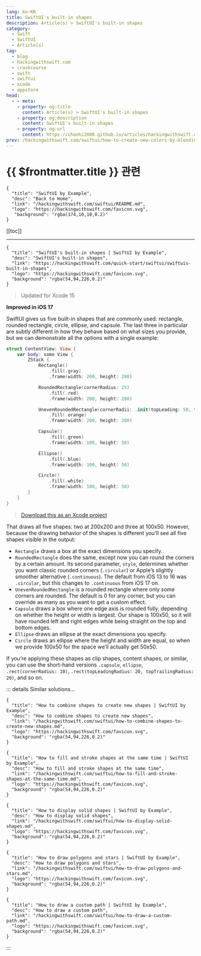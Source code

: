 ```yaml
---
lang: ko-KR
title: SwiftUI's built-in shapes
description: Article(s) > SwiftUI's built-in shapes
category:
  - Swift
  - SwiftUI
  - Article(s)
tag: 
  - blog
  - hackingwithswift.com
  - crashcourse
  - swift
  - swiftui
  - xcode
  - appstore
head:
  - - meta:
    - property: og:title
      content: Article(s) > SwiftUI's built-in shapes
    - property: og:description
      content: SwiftUI's built-in shapes
    - property: og:url
      content: https://chanhi2000.github.io/articles/hackingwithswift.com/swiftui/swiftuis-built-in-shapes.html
prev: /hackingwithswift.com/swiftui/how-to-create-new-colors-by-blending-two-other-swiftui-colors.md
---
```


# {{ $frontmatter.title }} 관련

```component VPCard
{
  "title": "SwiftUI by Example",
  "desc": "Back to Home",
  "link": "/hackingwithswift.com/swiftui/README.md",
  "logo": "https://hackingwithswift.com/favicon.svg",
   "background": "rgba(174,10,10,0.2)"
}
```

[[toc]]

---

```component VPCard
{
  "title": "SwiftUI's built-in shapes | SwiftUI by Example",
  "desc": "SwiftUI's built-in shapes",
  "link": "https://hackingwithswift.com/quick-start/swiftui/swiftuis-built-in-shapes",
  "logo": "https://hackingwithswift.com/favicon.svg",
  "background": "rgba(54,94,226,0.2)"
}
```

> Updated for Xcode 15

**Improved in iOS 17**

SwiftUI gives us five built-in shapes that are commonly used: rectangle, rounded rectangle, circle, ellipse, and capsule. The last three in particular are subtly different in how they behave based on what sizes you provide, but we can demonstrate all the options with a single example:

```swift
struct ContentView: View {
    var body: some View {
        ZStack {
            Rectangle()
                .fill(.gray)
                .frame(width: 200, height: 200)

            RoundedRectangle(cornerRadius: 25)
                .fill(.red)
                .frame(width: 200, height: 200)

            UnevenRoundedRectangle(cornerRadii: .init(topLeading: 50, topTrailing: 50))
                .fill(.orange)
                .frame(width: 200, height: 200)

            Capsule()
                .fill(.green)
                .frame(width: 100, height: 50)

            Ellipse()
                .fill(.blue)
                .frame(width: 100, height: 50)

            Circle()
                .fill(.white)
                .frame(width: 100, height: 50)
        }
    }
}
```

> [<FontIcon icon="fas fa-file-zipper"/>Download this as an Xcode project](https://hackingwithswift.com/files/projects/swiftui/swiftuis-built-in-shapes-1.zip)

That draws all five shapes: two at 200x200 and three at 100x50. However, because the drawing behavior of the shapes is different you’ll see all five shapes visible in the output:

- `Rectangle` draws a box at the exact dimensions you specify.
- `RoundedRectangle` does the same, except now you can round the corners by a certain amount. Its second parameter, `style`, determines whether you want classic rounded corners (`.circular`) or Apple’s slightly smoother alternative (`.continuous`). The default from iOS 13 to 16 was `.circular`, but this changes to `.continuous` from iOS 17 on.
- `UnevenRoundedRectangle` is a rounded rectangle where only some corners are rounded. The default is 0 for any corner, but you can override as many as you want to get a custom effect.
- `Capsule` draws a box where one edge axis is rounded fully, depending on whether the height or width is largest. Our shape is 100x50, so it will have rounded left and right edges while being straight on the top and bottom edges.
- `Ellipse` draws an ellipse at the exact dimensions you specify.
- `Circle` draws an ellipse where the height and width are equal, so when we provide 100x50 for the space we’ll actually get 50x50.

If you’re applying these shapes as clip shapes, content shapes, or similar, you can use the short-hand versions `.capsule`, `ellipse`, `.rect(cornerRadius: 10)`, `.rect(topLeadingRadius: 20, topTrailingRadius: 20)`, and so on.

::: details Similar solutions…

```component VPCard
{
  "title": "How to combine shapes to create new shapes | SwiftUI by Example",
  "desc": "How to combine shapes to create new shapes",
  "link": "/hackingwithswift.com/swiftui/how-to-combine-shapes-to-create-new-shapes.md",
  "logo": "https://hackingwithswift.com/favicon.svg",
  "background": "rgba(54,94,226,0.2)"
}
```

```component VPCard
{
  "title": "How to fill and stroke shapes at the same time | SwiftUI by Example",
  "desc": "How to fill and stroke shapes at the same time",
  "link": "/hackingwithswift.com/swiftui/how-to-fill-and-stroke-shapes-at-the-same-time.md",
  "logo": "https://hackingwithswift.com/favicon.svg",
  "background": "rgba(54,94,226,0.2)"
}
```

```component VPCard
{
  "title": "How to display solid shapes | SwiftUI by Example",
  "desc": "How to display solid shapes",
  "link": "/hackingwithswift.com/swiftui/how-to-display-solid-shapes.md",
  "logo": "https://hackingwithswift.com/favicon.svg",
  "background": "rgba(54,94,226,0.2)"
}
```

```component VPCard
{
  "title": "How to draw polygons and stars | SwiftUI by Example",
  "desc": "How to draw polygons and stars",
  "link": "/hackingwithswift.com/swiftui/how-to-draw-polygons-and-stars.md",
  "logo": "https://hackingwithswift.com/favicon.svg",
  "background": "rgba(54,94,226,0.2)"
}
```

```component VPCard
{
  "title": "How to draw a custom path | SwiftUI by Example",
  "desc": "How to draw a custom path",
  "link": "/hackingwithswift.com/swiftui/how-to-draw-a-custom-path.md",
  "logo": "https://hackingwithswift.com/favicon.svg",
  "background": "rgba(54,94,226,0.2)"
}
```

:::

